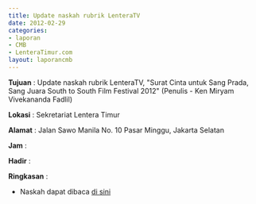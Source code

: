 ```yaml
---
title: Update naskah rubrik LenteraTV
date: 2012-02-29
categories:
- laporan
- CMB
- LenteraTimur.com
layout: laporancmb
---
```


**Tujuan** : Update naskah rubrik LenteraTV, "Surat Cinta untuk Sang Prada, Sang Juara South to South Film Festival 2012" (Penulis - Ken Miryam Vivekananda Fadlil)

**Lokasi** : Sekretariat Lentera Timur 

**Alamat** : Jalan Sawo Manila No. 10 Pasar Minggu, Jakarta Selatan

**Jam** : 

**Hadir** :  


**Ringkasan** : 
* Naskah dapat dibaca [di sini](http://www.lenteratimur.com/%E2%80%9Csurat-cinta-untuk-sang-prada%E2%80%9D-sang-juara-south-to-south-film-festival-2012/)
